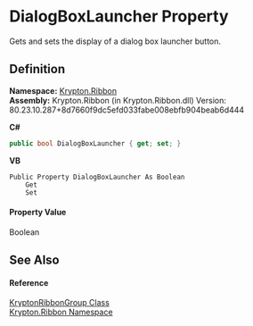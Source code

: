 # DialogBoxLauncher Property


Gets and sets the display of a dialog box launcher button.



## Definition
**Namespace:** <a href="1e9bc734-cff9-e9b8-f013-94cdac669794.md">Krypton.Ribbon</a>  
**Assembly:** Krypton.Ribbon (in Krypton.Ribbon.dll) Version: 80.23.10.287+8d7660f9dc5efd033fabe008ebfb904beab6d444

**C#**
``` C#
public bool DialogBoxLauncher { get; set; }
```
**VB**
``` VB
Public Property DialogBoxLauncher As Boolean
	Get
	Set
```



#### Property Value
Boolean

## See Also


#### Reference
<a href="59332bc6-3e77-3ab6-510f-0df679b29f1c.md">KryptonRibbonGroup Class</a>  
<a href="1e9bc734-cff9-e9b8-f013-94cdac669794.md">Krypton.Ribbon Namespace</a>  
